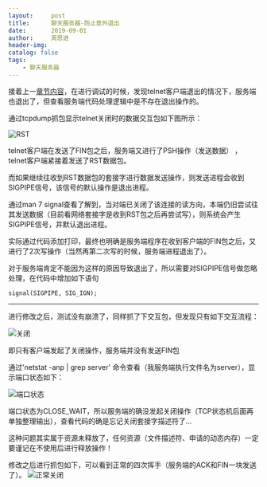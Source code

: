 ```yaml
---
layout:     post
title:      聊天服务器-防止意外退出
date:       2019-09-01
author:     周思进
header-img:	
catalog: false
tags:
    - 聊天服务器
---
```


接着上一[章节内容](http://yzsijin.cn/2019/08/17/%E8%81%8A%E5%A4%A9%E6%9C%8D%E5%8A%A1%E5%99%A8-%E5%AE%A2%E6%88%B7%E7%AB%AFtelnet%E7%99%BB%E5%85%A5/)，在进行调试的时候，发现telnet客户端退出的情况下，服务端也退出了，但查看服务端代码处理逻辑中是不存在退出操作的。

通过tcpdump抓包显示telnet关闭时的数据交互包如下图所示：

![RST](https://tva1.sinaimg.cn/large/006y8mN6ly1g6k9xh0jd2j31yk046gnb.jpg)

telnet客户端在发送了FIN包之后，服务端又进行了PSH操作（发送数据） ，telnet客户端紧接着发送了RST数据包。

而如果继续往收到RST数据包的套接字进行数据发送操作，则发送进程会收到SIGPIPE信号，该信号的默认操作是退出进程。

通过man 7 signal查看了解到，当对端已关闭了该连接的读方向，本端仍旧尝试往其发送数据（目前看网络套接字是收到RST包之后再尝试写），则系统会产生SIGPIPE信号，并默认退出进程。

实际通过代码添加打印，最终也明确是服务端程序在收到客户端的FIN包之后，又进行了2次写操作（当然再第二次写的时候，服务端进程退出了）。

对于服务端肯定不能因为这样的原因导致退出了，所以需要对SIGPIPE信号做忽略处理，在代码中增加如下语句

```
signal(SIGPIPE, SIG_IGN);
```

---


进行修改之后，测试没有崩溃了，同样抓了下交互包，但发现只有如下交互流程：

![关闭](https://tva1.sinaimg.cn/large/006y8mN6ly1g6kc55qwu3j31xw02ydgv.jpg)

即只有客户端发起了关闭操作，服务端并没有发送FIN包

通过'netstat -anp \| grep server' 命令查看（我服务端执行文件名为server），显示端口状态如下：

![端口状态](https://tva1.sinaimg.cn/large/006y8mN6ly1g6kc80fb3ij31ak014t8t.jpg)

端口状态为CLOSE_WAIT，所以服务端的确没发起关闭操作（TCP状态机后面再单独整理输出），查看代码的确是忘记关闭套接字描述符了...

这种问题其实属于资源未释放了，任何资源（文件描述符、申请的动态内存）一定要谨记在不使用后进行释放操作！

修改之后进行抓包如下，可以看到正常的四次挥手（服务端的ACK和FIN一块发送了）。
![正常关闭](https://tva1.sinaimg.cn/large/006y8mN6ly1g6kcgnbtiuj31x803sgn8.jpg)





